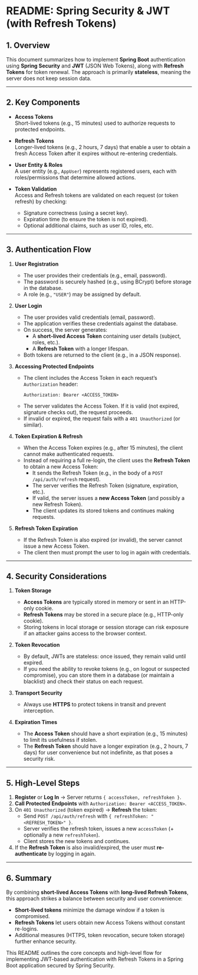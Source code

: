 # README: Spring Security & JWT (with Refresh Tokens)

## 1. Overview

This document summarizes how to implement **Spring Boot** authentication using **Spring Security** and **JWT** (JSON Web Tokens), along with **Refresh Tokens** for token renewal. The approach is primarily **stateless**, meaning the server does not keep session data.

---

## 2. Key Components

- **Access Tokens**  
  Short-lived tokens (e.g., 15 minutes) used to authorize requests to protected endpoints.

- **Refresh Tokens**  
  Longer-lived tokens (e.g., 2 hours, 7 days) that enable a user to obtain a fresh Access Token after it expires without re-entering credentials.

- **User Entity & Roles**  
  A user entity (e.g., `AppUser`) represents registered users, each with roles/permissions that determine allowed actions.

- **Token Validation**  
  Access and Refresh tokens are validated on each request (or token refresh) by checking:
    - Signature correctness (using a secret key).
    - Expiration time (to ensure the token is not expired).
    - Optional additional claims, such as user ID, roles, etc.

---

## 3. Authentication Flow

1. **User Registration**
    - The user provides their credentials (e.g., email, password).
    - The password is securely hashed (e.g., using BCrypt) before storage in the database.
    - A role (e.g., `"USER"`) may be assigned by default.

2. **User Login**
    - The user provides valid credentials (email, password).
    - The application verifies these credentials against the database.
    - On success, the server generates:
        - A **short-lived Access Token** containing user details (subject, roles, etc.).
        - A **Refresh Token** with a longer lifespan.
    - Both tokens are returned to the client (e.g., in a JSON response).

3. **Accessing Protected Endpoints**
    - The client includes the Access Token in each request’s `Authorization` header:
      ```
      Authorization: Bearer <ACCESS_TOKEN>
      ```
    - The server validates the Access Token. If it is valid (not expired, signature checks out), the request proceeds.
    - If invalid or expired, the request fails with a `401 Unauthorized` (or similar).

4. **Token Expiration & Refresh**
    - When the Access Token expires (e.g., after 15 minutes), the client cannot make authenticated requests.
    - Instead of requiring a full re-login, the client uses the **Refresh Token** to obtain a new Access Token:
        - It sends the Refresh Token (e.g., in the body of a `POST /api/auth/refresh` request).
        - The server verifies the Refresh Token (signature, expiration, etc.).
        - If valid, the server issues a **new Access Token** (and possibly a new Refresh Token).
        - The client updates its stored tokens and continues making requests.

5. **Refresh Token Expiration**
    - If the Refresh Token is also expired (or invalid), the server cannot issue a new Access Token.
    - The client then must prompt the user to log in again with credentials.

---

## 4. Security Considerations

1. **Token Storage**
    - **Access Tokens** are typically stored in memory or sent in an HTTP-only cookie.
    - **Refresh Tokens** may be stored in a secure place (e.g., HTTP-only cookie).
    - Storing tokens in local storage or session storage can risk exposure if an attacker gains access to the browser context.

2. **Token Revocation**
    - By default, JWTs are stateless: once issued, they remain valid until expired.
    - If you need the ability to revoke tokens (e.g., on logout or suspected compromise), you can store them in a database (or maintain a blacklist) and check their status on each request.

3. **Transport Security**
    - Always use **HTTPS** to protect tokens in transit and prevent interception.

4. **Expiration Times**
    - The **Access Token** should have a short expiration (e.g., 15 minutes) to limit its usefulness if stolen.
    - The **Refresh Token** should have a longer expiration (e.g., 2 hours, 7 days) for user convenience but not indefinite, as that poses a security risk.

---

## 5. High-Level Steps

1. **Register** or **Log In** -> Server returns `{ accessToken, refreshToken }`.
2. **Call Protected Endpoints** with `Authorization: Bearer <ACCESS_TOKEN>`.
3. On `401 Unauthorized` (token expired) -> **Refresh** the token:
    - Send `POST /api/auth/refresh` with `{ refreshToken: "<REFRESH_TOKEN>" }`.
    - Server verifies the refresh token, issues a new `accessToken` (+ optionally a new `refreshToken`).
    - Client stores the new tokens and continues.
4. If the **Refresh Token** is also invalid/expired, the user must **re-authenticate** by logging in again.

---

## 6. Summary

By combining **short-lived Access Tokens** with **long-lived Refresh Tokens**, this approach strikes a balance between security and user convenience:

- **Short-lived tokens** minimize the damage window if a token is compromised.
- **Refresh Tokens** let users obtain new Access Tokens without constant re-logins.
- Additional measures (HTTPS, token revocation, secure token storage) further enhance security.

This README outlines the core concepts and high-level flow for implementing JWT-based authentication with Refresh Tokens in a Spring Boot application secured by Spring Security.

